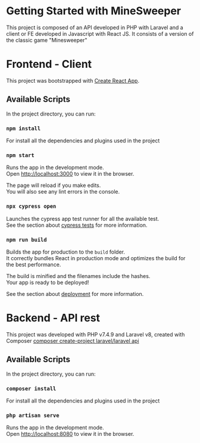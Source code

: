 # Getting Started with MineSweeper
This project is composed of an API developed in PHP with Laravel and a client or FE developed in Javascript with React JS.
It consists of a version of the classic game "Minesweeper"


# Frontend - Client
This project was bootstrapped with [Create React App](https://github.com/facebook/create-react-app).

## Available Scripts

In the project directory, you can run:

### `npm install`
For install all the dependencies and plugins used in the project

### `npm start`

Runs the app in the development mode.\
Open [http://localhost:3000](http://localhost:3000) to view it in the browser.

The page will reload if you make edits.\
You will also see any lint errors in the console.

### `npx cypress open`

Launches the cypress app test runner for all the available test.\
See the section about [cypress tests](https://docs.cypress.io/guides/getting-started/installing-cypress#Opening-Cypress) for more information.

### `npm run build`

Builds the app for production to the `build` folder.\
It correctly bundles React in production mode and optimizes the build for the best performance.

The build is minified and the filenames include the hashes.\
Your app is ready to be deployed!

See the section about [deployment](https://facebook.github.io/create-react-app/docs/deployment) for more information.


# Backend - API rest
This project was developed with PHP v7.4.9 and Laravel v8, created with Composer [composer create-project laravel/laravel api](https://laravel.com/docs/8.x)

## Available Scripts
In the project directory, you can run:

### `composer install`
For install all the dependencies and plugins used in the project

### `php artisan serve`
Runs the app in the development mode.\
Open [http://localhost:8080](http://localhost:8080) to view it in the browser.